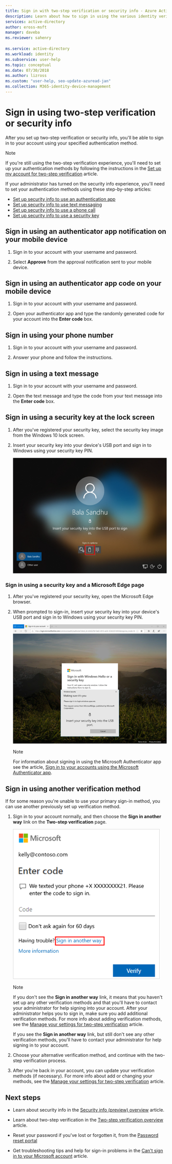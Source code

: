 ```yaml
---
title: Sign in with two-step verification or security info - Azure Active Directory| Microsoft Docs
description: Learn about how to sign in using the various identity verification methods in security info.
services: active-directory
author: eross-msft
manager: daveba
ms.reviewer: sahenry

ms.service: active-directory
ms.workload: identity
ms.subservice: user-help
ms.topic: conceptual
ms.date: 07/30/2018
ms.author: lizross
ms.custom: "user-help, seo-update-azuread-jan"
ms.collection: M365-identity-device-management
---
```


# Sign in using two-step verification or security info
After you set up two-step verification or security info, you'll be able to sign in to your account using your specified authentication method.

> [!Note]
> If you're still using the two-step verification experience, you'll need to set up your authentication methods by following the instructions in the [Set up my account for two-step verification](multi-factor-authentication-end-user-first-time.md) article.
> 
> If your administrator has turned on the security info experience, you'll need to set your authentication methods using these step-by-step articles:<ul><li>[Set up security info to use an authentication app](security-info-setup-auth-app.md)</li><li>[Set up security info to use text messaging](security-info-setup-text-msg.md)</li><li>[Set up security info to use a phone call](security-info-setup-phone-number.md)</li><li>[Set up security info to use a security key](security-info-setup-security-key.md)</li></ul>

## Sign in using an authenticator app notification on your mobile device

1. Sign in to your account with your username and password.

2. Select **Approve** from the approval notification sent to your mobile device.

## Sign in using an authenticator app code on your mobile device

1. Sign in to your account with your username and password.

2. Open your authenticator app and type the randomly generated code for your account into the **Enter code** box.

## Sign in using your phone number

1. Sign in to your account with your username and password.

2. Answer your phone and follow the instructions.

## Sign in using a text message

1. Sign in to your account with your username and password.

2. Open the text message and type the code from your text message into the **Enter code** box.

## Sign in using a security key at the lock screen

1. After you've registered your security key, select the security key image from the Windows 10 lock screen.

2. Insert your security key into your device's USB port and sign in to Windows using your security key PIN.

    ![Security key sign-in on the Windows 10 lock screen](./media/security-info/security-info-windows-10-lock-screen-security-key.png)

### Sign in using a security key and a Microsoft Edge page

1. After you've registered your security key, open the Microsoft Edge browser.

2. When prompted to sign-in, insert your security key into your device's USB port and sign in to Windows using your security key PIN.

    ![Security key sign-in using the Microsoft Edge browser](./media/security-info/security-info-edge-security-key.png)

    >[!NOTE]
    >For information about signing in using the Microsoft Authenticator app see the article, [Sign in to your accounts using the Microsoft Authenticator app](user-help-auth-app-sign-in.md).

## Sign in using another verification method

If for some reason you're unable to use your primary sign-in method, you can use another previously set up verification method.

1. Sign in to your account normally, and then choose the **Sign in another way** link on the **Two-step verification** page.

    ![Change sign in verification method](media/security-info/two-factor-auth-signin-another-way.png)

    >[!Note]
    >If you don't see the **Sign in another way** link, it means that you haven't set up any other verification methods and that you'll have to contact your administrator for help signing into your account. After your administrator helps you to sign in, make sure you add additional verification methods. For more info about adding verification methods, see the [Manage your settings for two-step verification](multi-factor-authentication-end-user-manage-settings.md) article.
    > 
    >If you see the **Sign in another way** link, but still don't see any other verification methods, you'll have to contact your administrator for help signing in to your account.

2. Choose your alternative verification method, and continue with the two-step verification process.

3. After you're back in your account, you can update your verification methods (if necessary). For more info about add or changing your methods, see the [Manage your settings for two-step verification](multi-factor-authentication-end-user-manage-settings.md) article.

## Next steps

- Learn about security info in the [Security info (preview) overview](user-help-security-info-overview.md) article.

- Learn about two-step verification in the [Two-step verification overview](user-help-two-step-verification-overview.md) article. 

- Reset your password if you've lost or forgotten it, from the [Password reset portal](https://passwordreset.microsoftonline.com/)

- Get troubleshooting tips and help for sign-in problems in the [Can't sign in to your Microsoft account](https://support.microsoft.com/help/12429/microsoft-account-sign-in-cant) article.
